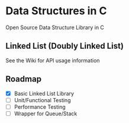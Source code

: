 # Data Structures in C
Open Source Data Structure Library in C

## Linked List (Doubly Linked List)
See the Wiki for API usage information

## Roadmap
- [x] Basic Linked List Library
- [ ] Unit/Functional Testing
- [ ] Performance Testing
- [ ] Wrapper for Queue/Stack